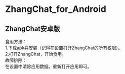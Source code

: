 # ZhangChat_for_Android
ZhangChat安卓版
---------  
食用方法：  
1.下载apk并安装（记得在设置打开ZhangChat的所有权限）。  
2.打开ZhangChat，开始食用。  
故障排除：  
在设置中清除应用数据。重新打开应用即可。  
